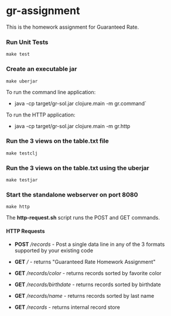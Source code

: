 # gr-assignment

This is the homework assignment for Guaranteed Rate.

### Run Unit Tests

    make test

### Create an executable jar

    make uberjar

To run the command line application:

- java -cp target/gr-sol.jar clojure.main -m gr.command`

To run the HTTP application:

- java -cp target/gr-sol.jar clojure.main -m gr.http

### Run the 3 views on the table.txt file

    make testclj

### Run the 3 views on the table.txt using the uberjar

    make testjar

### Start the standalone webserver on port 8080

    make http

The **http-request.sh** script runs the POST and GET commands.

#### HTTP Requests

- **POST** */records* - Post a single data line in any of the 3 formats supported by your existing code

- **GET** */* - returns "Guaranteed Rate Homework Assignment"

- **GET** */records/color* - returns records sorted by favorite color

- **GET** */records/birthdate* - returns records sorted by birthdate

- **GET** */records/name* - returns records sorted by last name

- **GET** */records* - returns internal record store

